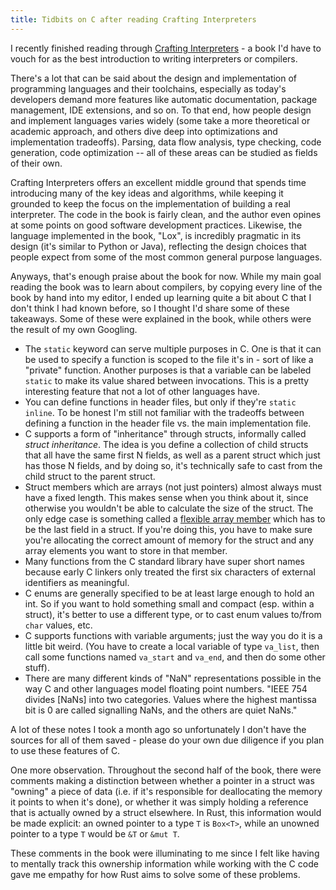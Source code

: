 ```yaml
---
title: Tidbits on C after reading Crafting Interpreters
---
```


I recently finished reading through [Crafting Interpreters](https://craftinginterpreters.com/) - a book I'd have to vouch for as the best introduction to writing interpreters or compilers.

There's a lot that can be said about the design and implementation of programming languages and their toolchains, especially as today's developers demand more features like automatic documentation, package management, IDE extensions, and so on.
To that end, how people design and implement languages varies widely (some take a more theoretical or academic approach, and others dive deep into optimizations and implementation tradeoffs).
Parsing, data flow analysis, type checking, code generation, code optimization -- all of these areas can be studied as fields of their own.

Crafting Interpreters offers an excellent middle ground that spends time introducing many of the key ideas and algorithms, while keeping it grounded to keep the focus on the implementation of building a real interpreter.
The code in the book is fairly clean, and the author even opines at some points on good software development practices.
Likewise, the language implemented in the book, "Lox", is incredibly pragmatic in its design (it's similar to Python or Java), reflecting the design choices that people expect from some of the most common general purpose languages.

Anyways, that's enough praise about the book for now.
While my main goal reading the book was to learn about compilers, by copying every line of the book by hand into my editor, I ended up learning quite a bit about C that I don't think I had known before, so I thought I'd share some of these takeaways.
Some of these were explained in the book, while others were the result of my own Googling.

- The `static` keyword can serve multiple purposes in C. One is that it can be used to specify a function is scoped to the file it's in - sort of like a "private" function. Another purposes is that a variable can be labeled `static` to make its value shared between invocations. This is a pretty interesting feature that not a lot of other languages have.
- You can define functions in header files, but only if they're `static inline`. To be honest I'm still not familiar with the tradeoffs between defining a function in the header file vs. the main implementation file.
- C supports a form of "inheritance" through structs, informally called *struct inheritance*. The idea is you define a collection of child structs that all have the same first N fields, as well as a parent struct which just has those N fields, and by doing so, it's technically safe to cast from the child struct to the parent struct. 
- Struct members which are arrays (not just pointers) almost always must have a fixed length. This makes sense when you think about it, since otherwise you wouldn't be able to calculate the size of the struct. The only edge case is something called a [flexible array member](https://en.wikipedia.org/wiki/Flexible_array_member) which has to be the last field in a struct. If you're doing this, you have to make sure you're allocating the correct amount of memory for the struct and any array elements you want to store in that member.
- Many functions from the C standard library have super short names because early C linkers only treated the first six characters of external identifiers as meaningful.
- C enums are generally specified to be at least large enough to hold an int. So if you want to hold something small and compact (esp. within a struct), it's better to use a different type, or to cast enum values to/from `char` values, etc.
- C supports functions with variable arguments; just the way you do it is a little bit weird. (You have to create a local variable of type `va_list`, then call some functions named `va_start` and `va_end`, and then do some other stuff).
- There are many different kinds of "NaN" representations possible in the way C and other languages model floating point numbers. "IEEE 754 divides \[NaNs] into two categories. Values where the highest mantissa bit is 0 are called signalling NaNs, and the others are quiet NaNs."

A lot of these notes I took a month ago so unfortunately I don't have the sources for all of them saved - please do your own due diligence if you plan to use these features of C.

One more observation.
Throughout the second half of the book, there were comments making a distinction between whether a pointer in a struct was "owning" a piece of data (i.e. if it's responsible for deallocating the memory it points to when it's done), or whether it was simply holding a reference that is actually owned by a struct elsewhere.
In Rust, this information would be made explicit: an owned pointer to a type `T` is `Box<T>`, while an unowned pointer to a type `T` would be `&T` or `&mut T`.

These comments in the book were illuminating to me since I felt like having to mentally track this ownership information while working with the C code gave me empathy for how Rust aims to solve some of these problems.

